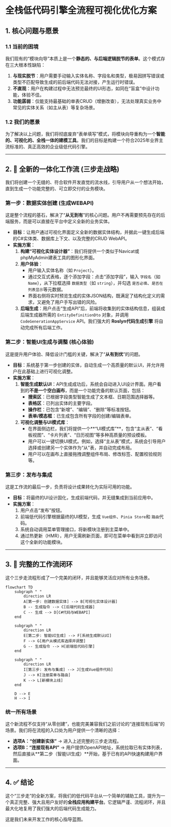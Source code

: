 # 全栈低代码引擎全流程可视化优化方案

## 1. 核心问题与愿景

### 1.1 当前的困境

我们现有的“模块向导”本质上是一个**静态的、与后端逻辑脱节的表单**。这个模式存在三大根本性缺陷：

1. **与现实脱节**：用户需要手动输入实体名称、字段名和类型，极易因拼写错误或类型不匹配导致生成的前后端代码无法对接，产生运行时错误。
2. **不直观**：用户在构建过程中无法预览最终的UI形态，如同在“盲盒”中设计功能，体验不佳。
3. **功能孱弱**：仅能支持最基础的单表CRUD（增删改查），无法处理真实业务中常见的实体关系（如主从表）等复杂场景。

### 1.2 我们的愿景

为了解决以上问题，我们将彻底废弃“表单填写”模式，将模块向导重构为一个**智能的、可视化的、全栈一体的建模工具**。我们的目标是构建一个符合2025年业界主流标准的、真正高效的企业级低代码引擎。

---

## 2. 🧩 全新的一体化工作流 (三步走战略)

我们将创建一个无缝的、符合软件开发直觉的流水线，引导用户从一个想法开始，直到生成一个功能完整的、可立即交付的业务模块。

### **第一步：数据实体创建 (生成WEBAPI)**

这是整个流程的基石，解决了“**从无到有**”的核心问题。用户不再需要预先存在的后端服务，而是可以直接在平台中定义全新的业务实体。

* **目标**：让用户通过可视化界面定义全新的数据实体结构，并据此一键生成后端的C#实体类、数据库上下文、以及完整的CRUD WebAPI。
* **实施方案**：
  1. **构建“可视化实体设计器”**：我们将提供一个类似于Navicat或phpMyAdmin建表工具的图形化界面。
  2. **用户体验**：
     * 用户输入实体名称（如 `Project`）。
     * 通过交互式表格，逐个添加字段：点击“添加字段”，输入 `字段名`（如 `Name`），从下拉框选择 `数据类型`（如 `string`），并勾选 `是否必填`、`是否在列表显示`等元数据。
     * 界面右侧将实时预览生成的实体JSON结构，既满足了结构化定义的需求，又避免了用户手写出错的风险。
  3. **后端生成**：用户点击“生成API”后，前端将收集到的实体结构信息，组装成后端生成器所需的 `EntityDefinitionDto` 对象，并调用 `CodeGenerationAppService` API。我们强大的 **Roslyn代码生成引擎** 将自动完成所有后端工作。

### **第二步：智能UI生成与调整 (核心体验)**

这是提升用户体验、降低设计门槛的关键，解决了“**从有到优**”的问题。

* **目标**：系统基于第一步创建的实体，自动生成一个高质量的默认UI，并允许用户在此基础上进行可视化调整。
* **实施方案**：
  1. **智能生成默认UI**：API生成成功后，系统会自动进入UI设计界面。用户看到的**不是一个空白画布**，而是一个功能完备的默认页面，包括：
     * **搜索区**：已根据字段类型智能生成了文本框、日期范围选择器等。
     * **表格区**：已列出实体的主要字段。
     * **操作栏**：已包含“新增”、“编辑”、“删除”等标准按钮。
     * **表单/模态框**：已生成包含所有字段的创建/编辑表单。
  2. **可视化调整与UI模式库**：
     * 在界面侧边栏，我们将提供一个**“UI模式库”**，包含“主从表”、“看板视图”、“卡片列表”、“日历视图”等多种高质量的预设模板。
     * 用户可以一键切换UI模式。例如，选择“主从表”模式，系统会引导用户选择或创建另一个实体作为“从”表，并自动完成布局。
     * 用户可以在画布上直接拖拽调整组件布局、修改标签、配置校验规则等。

### **第三步：发布与集成**

这是工作流的最后一步，负责将设计成果转化为实际可用的功能。

* **目标**：将最终的UI设计固化，生成前端代码，并无缝集成到当前应用中。
* **实施方案**：
  1. 用户点击“发布”按钮。
  2. 前端低代码引擎根据最终的UI模型，生成 `Vue组件`、`Pinia Store`和 `路由`代码。
  3. 系统自动调用菜单管理接口，将新模块注册到主菜单中。
  4. 通过热更新（HMR），用户无需刷新页面，即可在菜单中看到并立即访问这个全新的功能模块。

---

## 3. 🔄 完整的工作流闭环

这个三步走流程形成了一个完美的闭环，并且能够灵活应对所有业务场景。

```mermaid
flowchart TD
    subgraph " "
        direction LR
        A[第一步: 创建数据实体] --> B[可视化实体设计器]
        B -- 生成指令 --> C[后端代码生成器]
        C -- 生成 --> D[C#代码与WEBAPI]
    end

    subgraph " "
        direction LR
        E[第二步: 智能UI生成] --> F[系统生成默认UI]
        F --> G[用户从模式库选择并调整]
        G -- 生成指令 --> H[前端低代码引擎]
    end
  
    subgraph " "
        direction LR
        I[第三步: 发布与集成] --> J[生成Vue组件代码]
        J --> K[注册菜单与路由]
        K --> L[新模块上线]
    end

    D --> E
    H --> I
```

### **统一所有场景**

这个新流程不仅支持“从零创建”，也能完美兼容我们之前讨论的“连接现有后端”的场景。我们将在流程的入口处为用户提供一个清晰的选择：

* **选项A：“创建新实体”** -> 进入上述完整的三步走流程。
* **选项B：“连接现有API”** -> 用户提供OpenAPI地址，系统拉取已有实体列表，然后直接从**第二步（智能UI生成）**开始，基于已有的API快速构建用户界面。

---

## 4. ✅ 结论

这个“三步走”的全新方案，将我们的低代码平台从一个简单的辅助工具，提升为一个真正完整、强大且用户友好的**全栈应用构建平台**。它逻辑严谨、流程闭环，并且最大化地复用了我们强大的后端代码生成能力。

这是我们未来开发工作的核心指导蓝图。

